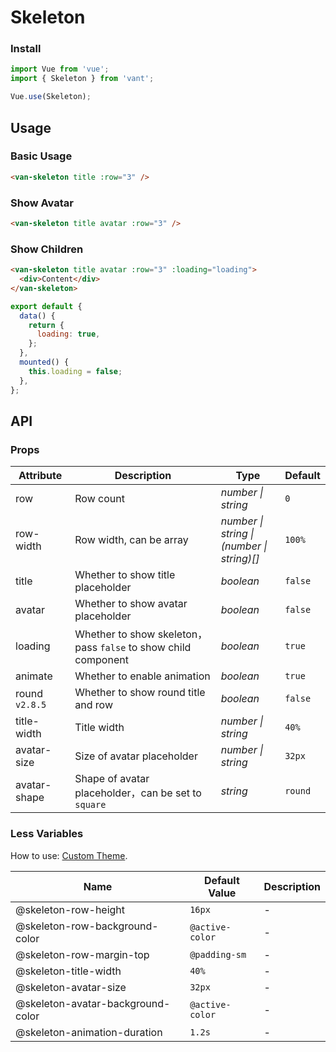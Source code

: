 # Skeleton

### Install

```js
import Vue from 'vue';
import { Skeleton } from 'vant';

Vue.use(Skeleton);
```

## Usage

### Basic Usage

```html
<van-skeleton title :row="3" />
```

### Show Avatar

```html
<van-skeleton title avatar :row="3" />
```

### Show Children

```html
<van-skeleton title avatar :row="3" :loading="loading">
  <div>Content</div>
</van-skeleton>
```

```js
export default {
  data() {
    return {
      loading: true,
    };
  },
  mounted() {
    this.loading = false;
  },
};
```

## API

### Props

| Attribute | Description | Type | Default |
| --- | --- | --- | --- |
| row | Row count | _number \| string_ | `0` |
| row-width | Row width, can be array | _number \| string \|<br>(number \| string)[]_ | `100%` |
| title | Whether to show title placeholder | _boolean_ | `false` |
| avatar | Whether to show avatar placeholder | _boolean_ | `false` |
| loading | Whether to show skeleton，pass `false` to show child component | _boolean_ | `true` |
| animate | Whether to enable animation | _boolean_ | `true` |
| round `v2.8.5` | Whether to show round title and row | _boolean_ | `false` |
| title-width | Title width | _number \| string_ | `40%` |
| avatar-size | Size of avatar placeholder | _number \| string_ | `32px` |
| avatar-shape | Shape of avatar placeholder，can be set to `square` | _string_ | `round` |

### Less Variables

How to use: [Custom Theme](#/en-US/theme).

| Name                              | Default Value   | Description |
| --------------------------------- | --------------- | ----------- |
| @skeleton-row-height              | `16px`          | -           |
| @skeleton-row-background-color    | `@active-color` | -           |
| @skeleton-row-margin-top          | `@padding-sm`   | -           |
| @skeleton-title-width             | `40%`           | -           |
| @skeleton-avatar-size             | `32px`          | -           |
| @skeleton-avatar-background-color | `@active-color` | -           |
| @skeleton-animation-duration      | `1.2s`          | -           |
